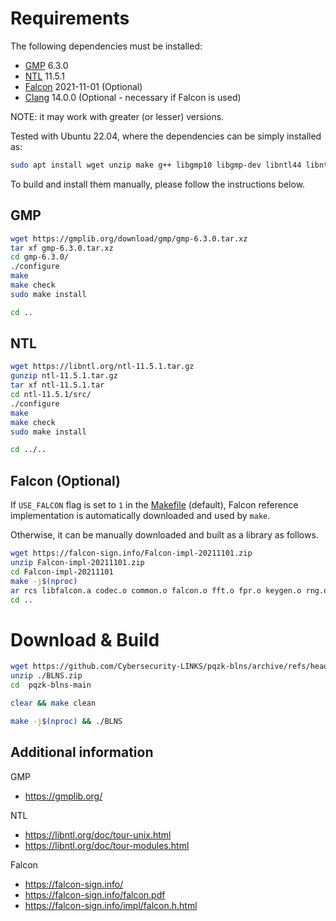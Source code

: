 # Requirements
The following dependencies must be installed:
- [GMP](https://gmplib.org/) 6.3.0
- [NTL](https://libntl.org/) 11.5.1
- [Falcon](https://falcon-sign.info/) 2021-11-01 (Optional)
- [Clang](https://clang.llvm.org/) 14.0.0 (Optional - necessary if Falcon is used)

NOTE: it may work with greater (or lesser) versions.

Tested with Ubuntu 22.04, where the dependencies can be simply installed as:
```sh
sudo apt install wget unzip make g++ libgmp10 libgmp-dev libntl44 libntl-dev clang
```
To build and install them manually, please follow the instructions below.

## GMP
```sh
wget https://gmplib.org/download/gmp/gmp-6.3.0.tar.xz
tar xf gmp-6.3.0.tar.xz
cd gmp-6.3.0/
./configure
make
make check
sudo make install

cd ..
```

## NTL
```sh
wget https://libntl.org/ntl-11.5.1.tar.gz
gunzip ntl-11.5.1.tar.gz 
tar xf ntl-11.5.1.tar 
cd ntl-11.5.1/src/
./configure
make
make check
sudo make install

cd ../..
```

## Falcon (Optional)
If ```USE_FALCON``` flag is set to ```1``` in the [Makefile](../Makefile) (default), 
Falcon reference implementation is automatically downloaded and used by ```make```.

Otherwise, it can be manually downloaded and built as a library as follows.
```sh
wget https://falcon-sign.info/Falcon-impl-20211101.zip
unzip Falcon-impl-20211101.zip
cd Falcon-impl-20211101
make -j$(nproc)
ar rcs libfalcon.a codec.o common.o falcon.o fft.o fpr.o keygen.o rng.o shake.o sign.o vrfy.o
cd ..
```

# Download & Build
```sh
wget https://github.com/Cybersecurity-LINKS/pqzk-blns/archive/refs/heads/main.zip -O ./BLNS.zip
unzip ./BLNS.zip
cd  pqzk-blns-main

clear && make clean

make -j$(nproc) && ./BLNS
```

## Additional information
GMP
- https://gmplib.org/

NTL
- https://libntl.org/doc/tour-unix.html
- https://libntl.org/doc/tour-modules.html

Falcon
- https://falcon-sign.info/
- https://falcon-sign.info/falcon.pdf
- https://falcon-sign.info/impl/falcon.h.html